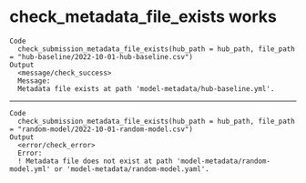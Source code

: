 # check_metadata_file_exists works

    Code
      check_submission_metadata_file_exists(hub_path = hub_path, file_path = "hub-baseline/2022-10-01-hub-baseline.csv")
    Output
      <message/check_success>
      Message:
      Metadata file exists at path 'model-metadata/hub-baseline.yml'.

---

    Code
      check_submission_metadata_file_exists(hub_path = hub_path, file_path = "random-model/2022-10-01-random-model.csv")
    Output
      <error/check_error>
      Error:
      ! Metadata file does not exist at path 'model-metadata/random-model.yml' or 'model-metadata/random-model.yaml'.

